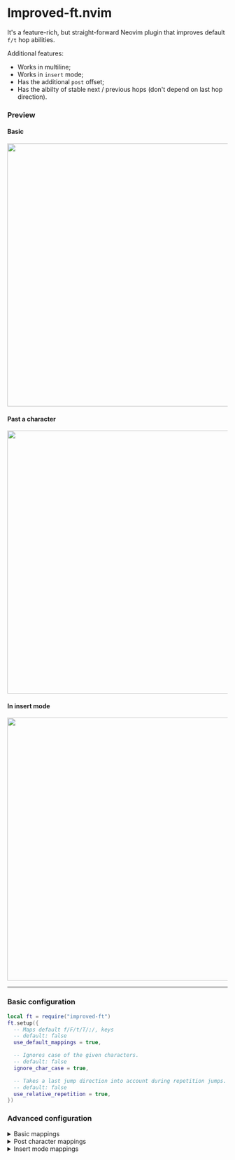 # Improved-ft.nvim
It's a feature-rich, but straight-forward Neovim plugin that improves default
`f/t` hop abilities.

Additional features:
- Works in multiline;
- Works in `insert` mode;
- Has the additional `post` offset;
- Has the aibilty of stable next / previous hops (don't depend on last hop direction).

<!-- panvimdoc-ignore-start -->

### Preview
#### Basic
<img src="https://github.com/backdround/improved-ft.nvim/assets/17349169/5619ae36-217d-432b-8af9-6d27502f0965" width="600px" />

#### Past a character
<img src="https://github.com/backdround/improved-ft.nvim/assets/17349169/cc761597-745d-421f-844c-1d028258a067" width="600px" />

#### In insert mode
<img src="https://github.com/backdround/improved-ft.nvim/assets/17349169/9eca335a-335b-40d7-a0ca-d012b9357aa8" width="600px" />

---

<!-- panvimdoc-ignore-end -->

### Basic configuration
```lua
local ft = require("improved-ft")
ft.setup({
  -- Maps default f/F/t/T/;/, keys
  -- default: false
  use_default_mappings = true,

  -- Ignores case of the given characters.
  -- default: false
  ignore_char_case = true,

  -- Takes a last jump direction into account during repetition jumps.
  -- default: false
  use_relative_repetition = true,
})
```
### Advanced configuration

<details><summary>Basic mappings</summary>

```lua
local map = function(key, fn, description)
  vim.keymap.set({ "n", "x", "o" }, key, fn, {
    desc = description,
  })
end

map("f", ft.hop_forward_to_char, "Hop forward to a given char")
map("F", ft.hop_backward_to_char, "Hop backward to a given char")

map("t", ft.hop_forward_to_pre_char, "Hop forward before a given char")
map("T", ft.hop_backward_to_pre_char, "Hop backward before a given char")

map(";", ft.repeat_forward, "Repeat hop forward to a last given char")
map(",", ft.repeat_backward, "Repeat hop backward to a last given char")
```

</details>

<details><summary>Post character mappings</summary>

```lua
local map = function(key, fn, description)
  vim.keymap.set({ "n", "x", "o" }, key, fn, {
    desc = description,
  })
end

map("s", ft.hop_forward_to_post_char, "Hop forward after a given char")
map("S", ft.hop_backward_to_post_char, "Hop backward after a given char")

```

</details>

<details><summary>Insert mode mappings</summary>

```lua
local imap = function(key, fn, description)
  vim.keymap.set("i", key, fn, {
    desc = description,
  })
end

imap("<M-f>", ft.hop_forward_to_char, "Hop forward to a given char")
imap("<M-F>", ft.hop_backward_to_char, "Hop forward to a given char")

imap("<M-t>", ft.hop_forward_to_pre_char, "Hop forward before a given char")
imap("<M-T>", ft.hop_backward_to_pre_char, "Hop forward before a given char")

imap("<M-;>", ft.repeat_forward, "Repeat hop forward to a last given char")
imap("<M-,>", ft.repeat_backward, "Repeat hop backward to a last given char")
```

</details>

